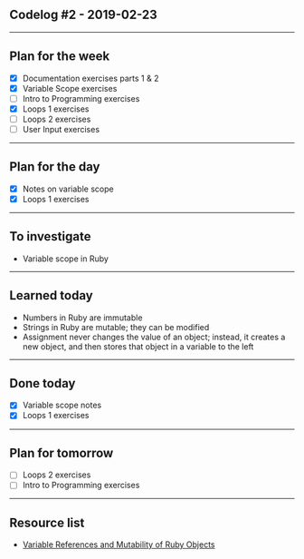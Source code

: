 ## Codelog #2 - 2019-02-23

-----

## Plan for the week
- [X] Documentation exercises parts 1 & 2
- [X] Variable Scope exercises
- [ ] Intro to Programming exercises
- [X] Loops 1 exercises
- [ ] Loops 2 exercises
- [ ] User Input exercises

-----

## Plan for the day
- [X] Notes on variable scope
- [X] Loops 1 exercises
-----

## To investigate
- Variable scope in Ruby
-----

## Learned today
- Numbers in Ruby are immutable
- Strings in Ruby are mutable; they can be modified
- Assignment never changes the value of an object; instead, it creates a new
  object, and then stores that object in a variable to the left
-----

## Done today
- [X] Variable scope notes
- [X] Loops 1 exercises

-----

## Plan for tomorrow
- [ ] Loops 2 exercises
- [ ] Intro to Programming exercises

-----

## Resource list
- [Variable References and Mutability of Ruby Objects](https://launchschool.com/blog/references-and-mutability-in-ruby)

